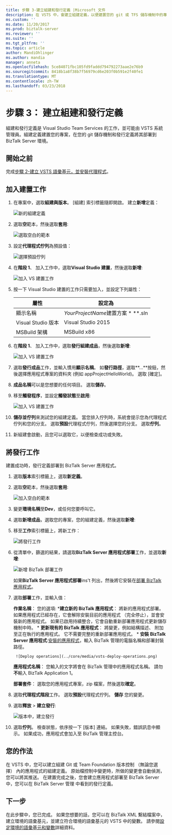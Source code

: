 ```yaml
---
title: 步驟 3-建立組建和發行定義 |Microsoft 文件
description: 在 VSTS 中，會建立組建定義，以便建置您的 git 或 TFS 儲存機制中的專案，然後建立要部署 BizTalk Server 應用程式的發行定義
ms.custom: ''
ms.date: 11/20/2017
ms.prod: biztalk-server
ms.reviewer: ''
ms.suite: ''
ms.tgt_pltfrm: ''
ms.topic: article
author: MandiOhlinger
ms.author: mandia
manager: anneta
ms.openlocfilehash: 5ce84071fbc105fd9faddd794792273aae2e76b9
ms.sourcegitcommit: 8418b1a8f38b7f56979cd6e203f0b591e2f40fe1
ms.translationtype: MT
ms.contentlocale: zh-TW
ms.lasthandoff: 03/23/2018
---
```

# <a name="step-3-create-the-build-and-release-definition"></a>步驟 3： 建立組建和發行定義

組建和發行定義是 Visual Studio Team Services 的工作，並可能由 VSTS 系統管理員。組建定義建置您的專案，在您的 git 儲存機制和發行定義將其部署到 BizTalk Server 環境。 

## <a name="before-you-begin"></a>開始之前
完成[步驟 2-建立 VSTS 語彙基元，並安裝代理程式](feature-pack-create-vsts-token.md)。

## <a name="add-the-build-tasks"></a>加入建置工作
1. 在專案中，選取**組建與版本**。 [組建] 索引標籤隨即開啟。 建立**新增**定義：

    ![新的組建定義](../core/media/vsts-new-definition.png)

2. 選取**空**範本，然後選取**套用**:  

    ![選取空白的範本](../core/media/vsts-emtpy-template.png)
 
3. 設定**代理程式佇列**為預設值： 

    ![選擇預設佇列](../core/media/vsts-select-agent-queue.png)

4. 在**階段 1**、 加入工作中，選取**Visual Studio 建置**，然後選取**新增**:

    ![加入 VS 建置工作](../core/media/vsts-add-visual-studio-task.png)

5. 按一下 Visual Studio 建置的工作只需要加入，並設定下列屬性：  

    | 屬性 | 設定為 |
    | --- | --- | 
    | 顯示名稱 | *YourProjectName*建置方案 * *\*.sln | 
    | Visual Studio 版本 | Visual Studio 2015 | 
    | MSBuild 架構 | MSBuild x86 | 

6. 在**階段 1**、 加入工作中，選取**發行組建成品**，然後選取**新增**: 

    ![加入 VS 建置工作](../core/media/vsts-add-publish-build-task.png)

7. 選取**發行成品**工作，並輸入慣用**顯示名稱**。 如**發行路徑**，選取**...**按鈕，然後選擇應用程式專案的資料夾 (例如 appProjectHelloWorld)。 選取 [確定]。

8. **成品名稱**可以是您想要的任何項目。 選取**儲存**。 

9. 移至**觸發程序**，並設定**觸發狀態**至**啟用**:  

    ![加入 VS 建置工作](../core/media/vsts-continuous-integration.png)

10. **儲存並佇列**來測試您的組建定義。 當您排入佇列時，系統會提示您為代理程式佇列和您的分支。 選取**預設**代理程式佇列，然後選擇您的分支。 選取**佇列**。  

11. 新組建會啟動，且您可以選取它，以便檢查成功或失敗。 

## <a name="add-the-release-tasks"></a>將發行工作

建置成功時，發行定義部署到 BizTalk Server 應用程式。 

1. 選取**版本**索引標籤上，選取**新定義**。 

2. 選取**空**範本，然後選取**套用**:

    ![加入空白的範本](../core/media/vsts-empty-release-template.png)

3. 變更**環境名稱**至**Dev**，或任何您要呼叫它。 

4. 選取**新增成品**，選取您的專案，您的組建定義，然後選取**新增**: 

5. 移至**工作**索引標籤上，將新工作： 

    ![將發行工作](../core/media/vsts-new-release-tasks.png)

6. 從清單中，篩選的結果，請選取**BizTalk Server 應用程式部署**工作，並選取**新增**:  

    ![新增 BizTalk 部署工作](../core/media/vsts-biztalk-application-deployment-task.png)

    如果**BizTalk Server 應用程式部署**ins't 列出，然後將它安裝在[部署 BizTalk 應用程式](https://marketplace.visualstudio.com/items?itemName=ms-biztalk.deploy-biztalk-application)。

7. 選取**部署**工作，並輸入值： 

    **作業名稱**： 您的選項: ***建立新的 BizTalk 應用程式**： 將新的應用程式部署。 如果應用程式已經存在，它會解除安裝目前的應用程式 （完全停止），並會安裝新的應用程式。 如果已啟用持續整合，它會自動重新部署應用程式更新儲存機制中時。 
        * **更新現有的 BizTalk 應用程式**： 將變更，例如結構描述、 附加至正在執行的應用程式。 它不需要完整的重新部署應用程式。
        * **安裝 BizTalk Server 應用程式**:[安裝的應用程式](../core/how-to-install-a-biztalk-application.md)，輸入 BizTalk 管理的電腦名稱和部署封裝路徑。

        ![Deploy operations](../core/media/vsts-deploy-operations.png)

    **應用程式名稱**： 您輸入的文字將會在 BizTalk 管理中的應用程式名稱。 請勿**不**輸入 BizTalk Application 1。

    **部署套件**： 選取您的應用程式專案，zip 檔案，然後選取**確定**。 

8. 選取**代理程式階段**工作。 選取**預設**代理程式佇列。 **儲存** 您的變更。

9. 選取**釋放** > **建立發行**:  

    ![版本中，建立發行](../core/media/vsts-create-release.png)

10. 選取**佇列**。 檢查狀態，依序按一下 [版本] 連結。 如果失敗，錯誤訊息中顯示。 如果成功，應用程式會加入至 BizTalk 管理主控台。 

## <a name="what-you-did"></a>您的作法

在 VSTS 中，您可以建立組建 Git 或 Team Foundation 版本控制 （無論您選擇） 內的應用程式的組建定義。 原始檔控制中變更時，所做的變更會自動偵測，您可以將其推送。 在建置完成之後，您會建立應用程式部署至 BizTalk Server 中，您可以在 BizTalk Server 管理 中看到的發行定義。 

## <a name="next-step"></a>下一步
在此步驟中，您已完成。 如果您想要的話，您可以在 BizTalk XML 繫結檔案中，建立環境的語彙基元，並建立符合環境的語彙基元的 VSTS 中的變數。 請參閱[設定環境的語彙基元和變數](configure-environmental-tokens-and-variables-for-automatic-deployment.md)詳細資料。 